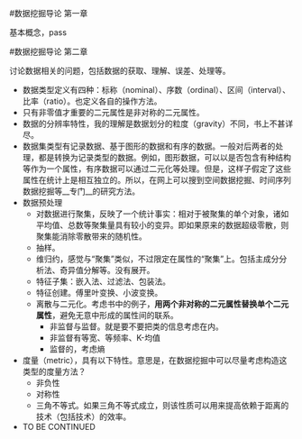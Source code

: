 #数据挖掘导论 第一章

基本概念，pass

#数据挖掘导论 第二章

讨论数据相关的问题，包括数据的获取、理解、误差、处理等。

+ 数据类型定义有四种：标称（nominal）、序数（ordinal）、区间（interval）、比率（ratio）。也定义各自的操作方法。
+ 只有非零值才重要的二元属性是非对称的二元属性。
+ 数据的分辨率特性，我的理解是数据划分的粒度（gravity）不同，书上不甚详尽。
+ 数据集类型有记录数据、基于图形的数据和有序的数据。一般对后两者的处理，都是转换为记录类型的数据。例如，图形数据，可以以是否包含有种结构等作为一个属性，有序数据可以通过二元化等处理。但是，这样子假定了这些属性在统计上是相互独立的。所以，在网上可以搜到空间数据挖掘、时间序列数据挖掘等__专门__的研究方法。
+ 数据预处理
  + 对数据进行聚集，反映了一个统计事实：相对于被聚集的单个对象，诸如平均值、总数等聚集量具有较小的变异。即如果原来的数据超级零散，则聚集能消除零散带来的随机性。
  + 抽样。
  + 维归约，感觉与“聚集”类似，不过限定在属性的“聚集”上。包括主成分分析法、奇异值分解等。没有展开。
  + 特征子集：嵌入法、过滤法、包装法。
  + 特征创建。傅里叶变换、小波变换。
  + 离散与二元化。考虑书中的例子，__用两个非对称的二元属性替换单个二元属性__，避免无意中形成的属性间的联系。
    + 非监督与监督。就是要不要把类的信息考虑在内。
    + 非监督有等宽、等频率、K-均值
    + 监督的，考虑熵
+ 度量（metric），具有以下特性。意思是，在数据挖掘中可以尽量考虑构造这类型的度量方法？
  + 非负性
  + 对称性
  + 三角不等式。如果三角不等式成立，则该性质可以用来提高依赖于距离的技术（包括技术）的效率。
+ TO BE CONTINUED



